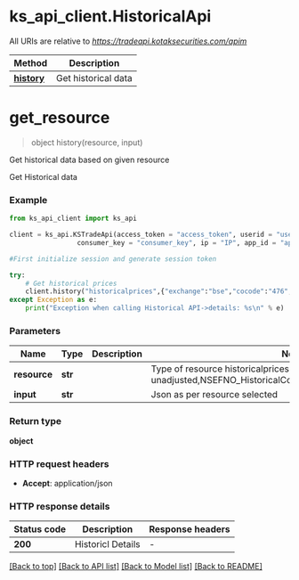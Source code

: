 # ks_api_client.HistoricalApi

All URIs are relative to *https://tradeapi.kotaksecurities.com/apim*

Method | Description
------------- | -------------
[**history**](HistoricalApi.md#history) | Get historical data


# **get_resource**
> object history(resource, input)

Get historical data based on given resource

Get Historical data

### Example

```python
from ks_api_client import ks_api

client = ks_api.KSTradeApi(access_token = "access_token", userid = "userid", \
                 consumer_key = "consumer_key", ip = "IP", app_id = "app_id")

#First initialize session and generate session token

try:
    # Get historical prices
    client.history("historicalprices",{"exchange":"bse","cocode":"476","fromdate":"01-jan-2014","todate":"08-oct-2015"})
except Exception as e:
    print("Exception when calling Historical API->details: %s\n" % e)
```

### Parameters

Name | Type | Description  | Notes
------------- | ------------- | ------------- | -------------
 **resource** | **str**|  | Type of resource historicalprices,historicalprices-unadjusted,NSEFNO_HistoricalContinuousChart,LiveorEODHistorical
 **input** | **str**|  | Json as per resource selected

### Return type

**object**


### HTTP request headers

 - **Accept**: application/json

### HTTP response details
| Status code | Description | Response headers |
|-------------|-------------|------------------|
**200** | Historicl Details |  -  |

[[Back to top]](#) [[Back to API list]](../README.md#documentation-for-api-endpoints) [[Back to Model list]](../README.md#documentation-for-models) [[Back to README]](../README.md)


